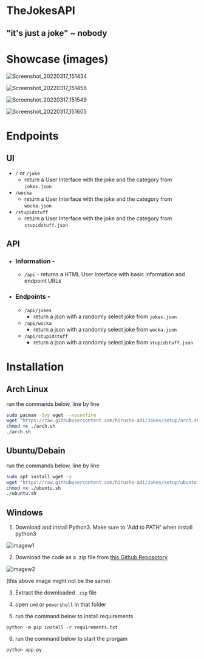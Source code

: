 # TheJokesAPI

## "it's just a joke" ~ nobody

# Showcase (images)

![Screenshot_20220317_151434](https://user-images.githubusercontent.com/36286877/158782061-978ec562-0061-43f6-80f9-22b0262fd029.png)

![Screenshot_20220317_151458](https://user-images.githubusercontent.com/36286877/158782132-cc25a515-c845-4b8f-8728-3c383a0a892b.png)

![Screenshot_20220317_151549](https://user-images.githubusercontent.com/36286877/158782291-0580c5bb-1f77-4f3f-a71e-4303ab94d4d4.png)

![Screenshot_20220317_151605](https://user-images.githubusercontent.com/36286877/158782328-ac566e91-d62f-4407-88e4-c2b4541311ed.png)

# Endpoints

## UI

- `/` or `/joke`
  - return a User Interface with the joke and the category from `jokes.json`
- `/wocka`
  - return a User Interface with the joke and the category from `wocka.json`
- `/stupidstuff`
  - return a User Interface with the joke and the category from `stupidstuff.json`

## API

- ### Information -
  - `/api` - returns a HTML User Interface with basic information and endpoint URLs
- ### Endpoints -
  - `/api/jokes`
    - return a json with a randomly select joke from `jokes.json`
  - `/api/wocka`
    - return a json with a randomly select joke from `wocka.json`
  - `/api/stupidstuff`
    - return a json with a randomly select joke from `stupidstuff.json`

# Installation

## Arch Linux

run the commands below, line by line

```bash
sudo pacman -Syy wget --noconfirm
wget "https://raw.githubusercontent.com/hirusha-adi/Jokes/setup/arch.sh"
chmod +x ./arch.sh
./arch.sh
```

## Ubuntu/Debain

run the commands below, line by line

```bash
sudo apt install wget -y
wget "https://raw.githubusercontent.com/hirusha-adi/Jokes/setup/ubuntu.sh"
chmod +x ./ubuntu.sh
./ubuntu.sh
```

## Windows

1. Download and install Python3. Make sure to 'Add to PATH' when install python3

![imagew1](https://www.tutorials24x7.com/uploads/2019-12-26/files/3-tutorials24x7-python-windows-install.png)

2. Download the code as a .zip file from [this Github Reposotory](https://github.com/hirusha-adi/Discord-Channel-Attacthment-Save)

![imagew2](https://cdn.discordapp.com/attachments/935515175073763398/937186561299197952/unknown.png)

(this above image might not be the same)

3. Extract the downloaded `.zip` file

4. open `cmd` or `powershell` in that folder

5. run the command below to install requirements

```
python -m pip install -r requirements.txt
```

6. run the command below to start the prorgam

```
python app.py
```
